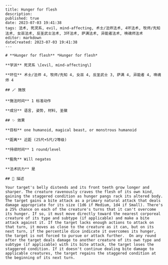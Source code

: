 
    ---
    title: Hunger for flesh
    description: 
    published: true
    date: 2023-07-03 19:41:38
    tags: 法术, 死灵系, evil, mind-affecting, 术士/法师法术, 4环法术, 牧师/先知法术, 女巫法术, 反圣武士法术, 3环法术, 萨满法术, 异能者法术, 唤魂师法术
    editor: markdown
    dateCreated: 2023-07-03 19:41:38
    ---

    # **Hunger for flesh** *Hunger for flesh*

    **学派** 死灵系 \[evil, mind-affecting\] 

    **环位** 术士/法师 4, 牧师/先知 4, 女巫 4, 反圣武士 3, 萨满 4, 异能者 4, 唤魂师 4

    ## 🪄 施放

    **施法时间** 1 标准动作

    **成分** 语言, 姿势, 材料, 圣徽

    ## ✨ 效果 

    **目标** one humanoid, magical beast, or monstrous humanoid 

    **距离** 近距 (25尺+5尺/2等级)  

    **持续时间** 1 round/level 

    **豁免** Will negates

    **法术抗力** 是

    ## 📖 描述

    Your target's belly distends and its front teeth grow longer and sharper. The creature ravenously craves the flesh of its own kind, gaining the staggered condition as hunger pangs rack its altered body. The target gains a bite attack as a primary natural attack that deals damage appropriate for its size (1d6 if Medium, 1d4 if Small). There's a 25% chance on each of the creature's turns that it can't overcome its hunger. If so, it must move directly toward the nearest corporeal creature of its type and subtype (if applicable) and make a bite attack against it. If the target lacks enough actions to attack on that turn, it moves as close to the creature as it can, but on its next turn, if the percentile dice indicate it overcomes its hunger, the target is not forced to pursue or attack further.  On any round after the target deals damage to another creature of its own type and subtype (if applicable) with its bite attack, the target loses the staggered condition. If it doesn't continue dealing bite damage to applicable creatures, the target regains the staggered condition at the beginning of its next turn.
    